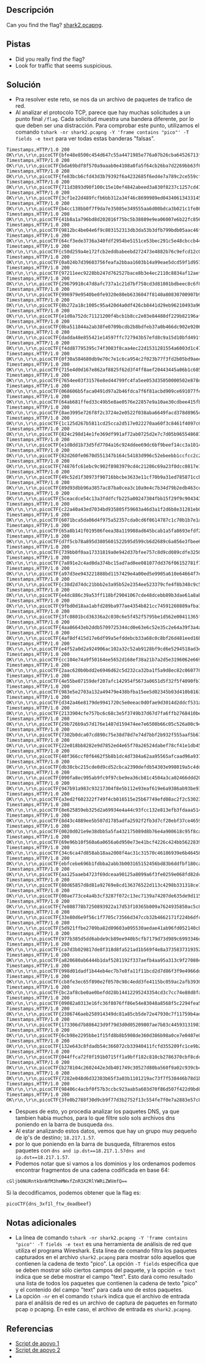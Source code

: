 ## Descripción
Can you find the flag? [shark2.pcapng](https://mercury.picoctf.net/static/7b8e53329b34946177a9b5f2860a0292/shark2.pcapng).

## Pistas
- Did you really find _the_ flag?
- Look for traffic that seems suspicious.

## Solución
- Pra resolver este reto, se nos da un archivo de paquetes de trafico de red.
- Al analizar el protocolo TCP, parece que hay muchas solicitudes a un punto final `/flag`. Cada solicitud muestra una bandera diferente, por lo que deben ser una distracción. Para comprobar este punto, utilizamos el comando `tshark -nr shark2.pcapng -Y 'frame contains "pico"' -T fields -e text` para ver todas estas banderas "falsas".

```shell()
Timestamps,HTTP/1.0 200 OK\r\n,\r\n,picoCTF{bfe48e8500c454d647c55a4471985e776a07b26cba64526713f43758599aa98b}
Timestamps,HTTP/1.0 200 OK\r\n,\r\n,picoCTF{bda69bdf8f570a9aaab0e4108a0fa5f64cb26ba7d2269bb63f68af5d98b98245}
Timestamps,HTTP/1.0 200 OK\r\n,\r\n,picoCTF{fe83bcb6cfd43d3b79392f6a4232685f6ed4e7a789c2ce559cf3c1ab6adbe34b}
Timestamps,HTTP/1.0 200 OK\r\n,\r\n,picoCTF{711d3893d90f100c15e10ef4842abeed3a830f8237c1257cd47389646da97810}
Timestamps,HTTP/1.0 200 OK\r\n,\r\n,picoCTF{3cf1e22d489fcfb6bb312a34f46c8699989ed043406134331452d11ce73cd59e}
Timestamps,HTTP/1.0 200 OK\r\n,\r\n,picoCTF{b4cc138bb0f7f9da7e35085e349555aa6d00bdca3b021c1fe8663c0a422ce0d7}
Timestamps,HTTP/1.0 200 OK\r\n,\r\n,picoCTF{41b8a1a796bd8d202016f75bc5b38889e9ea06007e6b22fc856d380fb7573133}
Timestamps,HTTP/1.0 200 OK\r\n,\r\n,picoCTF{9812bc4be04e6f9c803152313db3da53b3dfb799bdb05aac46fa0dd0045d2fc2}
Timestamps,HTTP/1.0 200 OK\r\n,\r\n,picoCTF{64cf3ede3736a340fdf2954be5151ce53bec291c5e48cbccb44faa529946e249}
Timestamps,HTTP/1.0 200 OK\r\n,\r\n,picoCTF{c50d259a4e172fcb2eddbabeebd272473e4882b76c9efcd12c03ac04429d884a}
Timestamps,HTTP/1.0 200 OK\r\n,\r\n,picoCTF{0a024b7d39603756feafa2bbaa1603b14a99eae5dcd59f1d957f511d822c8c06}
Timestamps,HTTP/1.0 200 OK\r\n,\r\n,picoCTF{97211eec9228bb247d762527bace8b3e4ec2110c8834af12aefd3c552cdc21b2}
Timestamps,HTTP/1.0 200 OK\r\n,\r\n,picoCTF{29679910c47d8afc737a1c21d7bf758cd3d81001bdbeec8c6f81a6ad88fdc279}
Timestamps,HTTP/1.0 200 OK\r\n,\r\n,picoCTF{996979e9540be0fe9320e80eb6336047f8140a80830700907b99741310acf08f}
Timestamps,HTTP/1.0 200 OK\r\n,\r\n,picoCTF{8b272a18c1005c95a420d4a0df426cb8441d29eb96210493a96fa25ac5e657aa}
Timestamps,HTTP/1.0 200 OK\r\n,\r\n,picoCTF{e1d0a752dc71121200f4bcb1b8cc2e03e84488df229b82196afbe0045ef025c4}
Timestamps,HTTP/1.0 200 OK\r\n,\r\n,picoCTF{0ba511844a2ab38fe0709bcdb2b8bdfeb37a0b466dc902e92062db4c2b3f455c}
Timestamps,HTTP/1.0 200 OK\r\n,\r\n,picoCTF{dadda48e855421e14597ffc727943b57efd8c9a15d10bfd491f0390659162fb1}
Timestamps,HTTP/1.0 200 OK\r\n,\r\n,picoCTF{f4dd87795395c74f3083f8caa4ec22d1531281554a6003d1c47c5f0370984ab6}
Timestamps,HTTP/1.0 200 OK\r\n,\r\n,picoCTF{0f30a584680db9e70c7e1c6ca954c2f023b77f3fd2b05bd9aeee6e00dc4da5d7}
Timestamps,HTTP/1.0 200 OK\r\n,\r\n,picoCTF{715e4d0d167e862af8825f62d3f4ff8aef20443445a06b1c68572390a2825d29}
Timestamps,HTTP/1.0 200 OK\r\n,\r\n,picoCTF{7654ee03f31576e8ed44799fc4fa5ee053d35050000502e878d1fb8022618923}
Timestamps,HTTP/1.0 200 OK\r\n,\r\n,picoCTF{068606b5faca0491d97a2b46fdca7f6f81acbd909ce691077fe77e03a3c0939a}
Timestamps,HTTP/1.0 200 OK\r\n,\r\n,picoCTF{64ab681ffed33c49b5e8ae0576e22857e9a10ae30cdbee415fb514b84aa58aea}
Timestamps,HTTP/1.0 200 OK\r\n,\r\n,picoCTF{8ae3995e726f8f2c3724e2e0522f038aba6649facd378d8965c648233d79a252}
Timestamps,HTTP/1.0 200 OK\r\n,\r\n,picoCTF{1c125d267b5811cd25cca2d517e022270aa60f3c8461f4097c685bcca637a6a9}
Timestamps,HTTP/1.0 200 OK\r\n,\r\n,picoCTF{824c298d14e1fe369df991af72ab0725d2e7c7d05b9655486873ccc467f4bd6b}
Timestamps,HTTP/1.0 200 OK\r\n,\r\n,picoCTF{e1d8dd1b73d5fd7704a16c924ddee69dc6bf9beef14cc3a10142704b81f0fa07}
Timestamps,HTTP/1.0 200 OK\r\n,\r\n,picoCTF{82d260fe0670d551347b164c54183d996c52ebeebb1ccfcc2c2ebb91268dc944}
Timestamps,HTTP/1.0 200 OK\r\n,\r\n,picoCTF{74876fc61ebc9c902f8983979cd4c21206c69a23f0dcc0817e150dd75e446838}
Timestamps,HTTP/1.0 200 OK\r\n,\r\n,picoCTF{49c52d1f30973f90716bbcbe3633e11cf70b9a31ed785871ccb80473302a59db}
Timestamps,HTTP/1.0 200 OK\r\n,\r\n,picoCTF{89d93dbb96a3857ac87ba0cea3c10a9e4c7b34d79b2edb463cef030d34297bd0}
Timestamps,HTTP/1.0 200 OK\r\n,\r\n,picoCTF{5ceacdce54c13a3fddfcfb225a00247304fbb15f29f9c90434383f277567992d}
Timestamps,HTTP/1.0 200 OK\r\n,\r\n,picoCTF{c22a40a43ed7034bd935805f59603a46d3a1f2d6b8e31281eb0721597b6c6d62}
Timestamps,HTTP/1.0 200 OK\r\n,\r\n,picoCTF{6071bca5da06d4f975a52357cda0cd6f0614787c1c70b1b7e1af2c7fb272d281}
Timestamps,HTTP/1.0 200 OK\r\n,\r\n,picoCTF{65a8b141f019506feea38a119988ad645bcab1a5fa8693efdf26e1fd3cb44b4c}
Timestamps,HTTP/1.0 200 OK\r\n,\r\n,picoCTF{d7f5cb78a895d3805601522b95d599cb6d2689c6a856e3fbee6aac2fca0c20f3}
Timestamps,HTTP/1.0 200 OK\r\n,\r\n,picoCTF{739bb0f0aa17331819a0e942d37bfee757c8d9cd089cdfe32509027b92485213}
Timestamps,HTTP/1.0 200 OK\r\n,\r\n,picoCTF{7a891e2c4ad0da374bc15ad7ad0ee081077dd376f06152781f780c201691713d}
Timestamps,HTTP/1.0 200 OK\r\n,\r\n,picoCTF{a97d3ee943221888bd1157429e4a00ed5e9905a610e64664f7e36c7f5e0a4ef9}
Timestamps,HTTP/1.0 200 OK\r\n,\r\n,picoCTF{c38d2d74dc21bbb2e3a95b52e2354ee523379cfe4f8b348c9c5b5d7bd7cb871b}
Timestamps,HTTP/1.0 200 OK\r\n,\r\n,picoCTF{e4dc886c39a53ff118bf29041067cde48dcebb89b3dae61a8aba6187d671999a}
Timestamps,HTTP/1.0 200 OK\r\n,\r\n,picoCTF{9fbd0d18aa1abfd289ba977ae4354b821cc74591260889afba1b0b6e7763aa31}
Timestamps,HTTP/1.0 200 OK\r\n,\r\n,picoCTF{3fc0801bcd36336a2c030c6e5f452f5795be1d562e00411365fb64c6a2f688ef}
Timestamps,HTTP/1.0 200 OK\r\n,\r\n,picoCTF{4aa86643eb2ddb5709725344cd0e63e6c52e35c2e64a39f3a4a0ee7bbd5d3ade}
Timestamps,HTTP/1.0 200 OK\r\n,\r\n,picoCTF{4af8df415d17e6df99a5efddebcb33a68c0c8bf26d481eed16b5f77675030d7f}
Timestamps,HTTP/1.0 200 OK\r\n,\r\n,picoCTF{e4f52a0d2a924906ac102a32c52ab9128bf9cd6e5294518ad3ed6748f853b0ab}
Timestamps,HTTP/1.0 200 OK\r\n,\r\n,picoCTF{cc104e74a9f50164ee5652d168ef38a21b7a2d5e3196062e669e3a2705f1a0d3}
Timestamps,HTTP/1.0 200 OK\r\n,\r\n,picoCTF{2aac620b0bdd2e6946d62c5d232ca32ba1f5a9d8ec82c060778b54ffeb8fbd1f}
Timestamps,HTTP/1.0 200 OK\r\n,\r\n,picoCTF{4e55be07159def207afc142954f5673a0651d5f32f5f4090fb774d960628e352}
Timestamps,HTTP/1.0 200 OK\r\n,\r\n,picoCTF{983e5e2703a132a49479e438bfba15ee5d02345b03d410b8163b685973937da7}
Timestamps,HTTP/1.0 200 OK\r\n,\r\n,picoCTF{d342a46e8179de9941720c5e0eeac0d0fae9d3014d2ddcf531a7865a997b00e5}
Timestamps,HTTP/1.0 200 OK\r\n,\r\n,picoCTF{2133904cfe757bc6c68c3e5f3749b37d67d7fa6ffb2768410be593d3fe8c4bd4}
Timestamps,HTTP/1.0 200 OK\r\n,\r\n,picoCTF{29b726b9a57d176e1487d159474ee7e6508b66c05c526a00c942a8cebb6bb496}
Timestamps,HTTP/1.0 200 OK\r\n,\r\n,picoCTF{7302b0dca07cd890c75e38d78d7e74d7bbf2b932f555aaf5b6754f56e778e3fc}
Timestamps,HTTP/1.0 200 OK\r\n,\r\n,picoCTF{22e018bb8282e9d7852ed4e65f70a26524dabef78cf41e1db45c070c94621c57}
Timestamps,HTTP/1.0 200 OK\r\n,\r\n,picoCTF{40f366ccf0f6462f5b8b1dc4d7384a62aa95565afcaad96a937b8c1f1134099b}
Timestamps,HTTP/1.0 200 OK\r\n,\r\n,picoCTF{db38cbc215cde0d9cd52cbca2390defdb54303e998019a5c4ddaf9861b54efcb}
Timestamps,HTTP/1.0 200 OK\r\n,\r\n,picoCTF{090fa8ec995ab9fc9f97cbe9ea36cb81c4504a3ca02466ddd207cfe7f785cb5c}
Timestamps,HTTP/1.0 200 OK\r\n,\r\n,picoCTF{947b91a983c93217304f8e5b112e93eaf619e6a9386ab93be93a9b67e53b2fda}
Timestamps,HTTP/1.0 200 OK\r\n,\r\n,picoCTF{a3ed2f602322f749f4cb016515e25b67749efd08ac2f2c53023596cbf0dcbd0f}
Timestamps,HTTP/1.0 200 OK\r\n,\r\n,picoCTF{8e625859eb325d2a69934e4a44c93fcc132e813efb3fdaaa5143147678e9cbf9}
Timestamps,HTTP/1.0 200 OK\r\n,\r\n,picoCTF{8d43c4889ee5b507d1785adfa2592f2fb3d7cf20ebf37ce46595edc46fba3f6d}
Timestamps,HTTP/1.0 200 OK\r\n,\r\n,picoCTF{0020d021e9e38dbb5a5fa432175089d8b76e4a900618c95f8cae14fedaa45b63}
Timestamps,HTTP/1.0 200 OK\r\n,\r\n,picoCTF{69e96b10f560a6a0656a6d950e73e41bcf4226c424bb5622839dda0c66755b14}
Timestamps,HTTP/1.0 200 OK\r\n,\r\n,picoCTF{34c6ca47d858ab18aa2008f4ac31c31570c46186939e6b46458b19082122d4bd}
Timestamps,HTTP/1.0 200 OK\r\n,\r\n,picoCTF{ebfcebe696b1fdbba2abb3b003165152456bd83b6ddfbf180ca366de0dec1b0c}
Timestamps,HTTP/1.0 200 OK\r\n,\r\n,picoCTF{aa125aaeb4723f69dceaa90125a8099a6f3fe0259e068fd82dcbeb76131448bb}
Timestamps,HTTP/1.0 200 OK\r\n,\r\n,picoCTF{80d65857d8d81a92769e8cd136376522d113c4298b331318ce7adcbf5e70104d}
Timestamps,HTTP/1.0 200 OK\r\n,\r\n,picoCTF{00ae773ce4a4b3cf3287f072c13ec7139a74207de635de9d115087bc4f312bae}
Timestamps,HTTP/1.0 200 OK\r\n,\r\n,picoCTF{7e808778b7250893922a17d53f10365b009a7624935850ac5c8140461e49d579}
Timestamps,HTTP/1.0 200 OK\r\n,\r\n,picoCTF{33e80d6e9f56c1f7705c73566d347ccb32b4662171f224b6dfcb6c8fce4f1601}
Timestamps,HTTP/1.0 200 OK\r\n,\r\n,picoCTF{5d921ffbe2709ba82d09603a095530aedae41ab96fd052140cbc64319b7ab0ac}
Timestamps,HTTP/1.0 200 OK\r\n,\r\n,picoCTF{977b385d5dd6abde9cb89ee940b5cfb7179d73d989c6993346d278bff003c154}
Timestamps,HTTP/1.0 200 OK\r\n,\r\n,picoCTF{ca7d3b029817de8f318d8fa521ad1b569f4e8a37358373193522cc7f5628ed49}
Timestamps,HTTP/1.0 200 OK\r\n,\r\n,picoCTF{a820680ab6444b1daf5281192f337aefb4aa95a313c9f270804ef7826ecc298c}
Timestamps,HTTP/1.0 200 OK\r\n,\r\n,picoCTF{998d01dadf1b44eb4ec7b7e8fa11f11bcd2d7d86f3f9e4966dde22d4a84ca113}
Timestamps,HTTP/1.0 200 OK\r\n,\r\n,picoCTF{cb8fe3ec65f890e2f0570c98c4edd3fe4115bc059ac2afb39300c7b66f2302c4}
Timestamps,HTTP/1.0 200 OK\r\n,\r\n,picoCTF{bc2af8cbe0ae0befdd28b14412295243354cd3c7cc74e88d8facb2fd5e6ef34d}
Timestamps,HTTP/1.0 200 OK\r\n,\r\n,picoCTF{09082a0313e16fc36f8076ff86e54e83048a8568f5c2294fea5fb3bcd212e7f2}
Timestamps,HTTP/1.0 200 OK\r\n,\r\n,picoCTF{2386746aeb258914349dc81a85cb5de72e47930c7f11759b4ad9f864efa7b5aa}
Timestamps,HTTP/1.0 200 OK\r\n,\r\n,picoCTF{173306d7b886423d9f79d3d0d05209807ae7b83c445931319830e4e0ad2d2f09}
Timestamps,HTTP/1.0 200 OK\r\n,\r\n,picoCTF{6cb98e2295bbe1f15fd8b8b5908de360d386b98a0ce7e0407e001b453b05be22}
Timestamps,HTTP/1.0 200 OK\r\n,\r\n,picoCTF{132e643c8fdadb54c366072cb33940411fcfd355209fc1ce9b2022ad1cd1b060}
Timestamps,HTTP/1.0 200 OK\r\n,\r\n,picoCTF{044ffca72f0f191b0715ff1a9bff182c810cb2786370cbf8cdc1943c2e7aedf6}
Timestamps,HTTP/1.0 200 OK\r\n,\r\n,picoCTF{b278104c2602442e3db401749c30527d80ba560f9a02c939cb4ff6ea189a140d}
Timestamps,HTTP/1.0 200 OK\r\n,\r\n,picoCTF{7282e048d6d32383b65f3a03b1101219ac73f7f538446b78d1b2b334e0985447}
Timestamps,HTTP/1.0 200 OK\r\n,\r\n,picoCTF{98406c4acbf0f57b3ccbc923aab5a603d70f86d507f422d9bd8656398f53433e}
Timestamps,HTTP/1.0 200 OK\r\n,\r\n,picoCTF{3fe0b2788f30d9cb9f77d3b2752f13c554fe7f0e7a2883e57c8a44b34f35675c}
```

- Despues de esto, yo procedia analizar los paquetes DNS, ya que tambien habia muchos, para lo que filtre solo sols archivos dns poniendo en la barra de busqueda `dns`.
- Al estar analizando estos datos, vemos que hay un grupo muy pequeño de ip's de destino; `18.217.1.57`.
- por lo que poniendo en la barra de busqueda, filtraremos estos paquetes con `dns and ip.dst==18.217.1.57dns and ip.dst==18.217.1.57`.
- Podemos notar que si vamos a los dominios y los ordenamos podemos encontrar fragmentos de una cadena codificada en base 64:

```bash()
cGljb0NURntkbnNfM3hmMWxfZnR3X2RlYWRiZWVmfQ==
```

Si la decodificamos, podemos obtener que la flag es:

```bash()
picoCTF{dns_3xf1l_ftw_deadbeef} 
```

## Notas adicionales
- La línea de comando `tshark -nr shark2.pcapng -Y 'frame contains "pico"' -T fields -e text` es una herramienta de análisis de red que utiliza el programa Wireshark. Esta línea de comando filtra los paquetes capturados en el archivo `shark2.pcapng` para mostrar sólo aquellos que contienen la cadena de texto "pico". La opción `-T fields` especifica que se deben mostrar sólo ciertos campos del paquete, y la opción `-e text` indica que se debe mostrar el campo "text". Esto dará como resultado una lista de todos los paquetes que contienen la cadena de texto "pico" y el contenido del campo "text" para cada uno de estos paquetes.
- La opción `-nr` en el comando `tshark` indica que el archivo de entrada para el análisis de red es un archivo de captura de paquetes en formato pcap o pcapng. En este caso, el archivo de entrada es `shark2.pcapng`.

## Referencias 
- [Script de apoyo 1](https://picoctf2021.haydenhousen.com/forensics/wireshark-twoo-twooo-two-twoo...)
- [Script de apoyo 2](https://github.com/Dvd848/CTFs/blob/master/2021_picoCTF/Wireshark_twoo_twooo_two_twoo.md)
- 